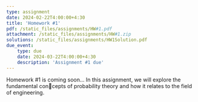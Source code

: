 ```yaml
---
type: assignment
date: 2024-02-22T4:00:00+4:30
title: 'Homework #1'
pdf: /static_files/assignments/HW#1.pdf
attachment: /static_files/assignments/HW#1.zip
solutions: /static_files/assignments/HW1Solution.pdf
due_event: 
    type: due
    date: 2024-03-22T4:00:00+4:30
    description: 'Assignment #1 due'
---
```

Homework #1 is coming soon...
In this assignment, we will explore the fundamental concepts of probability theory and how it relates to the field of
engineering.
